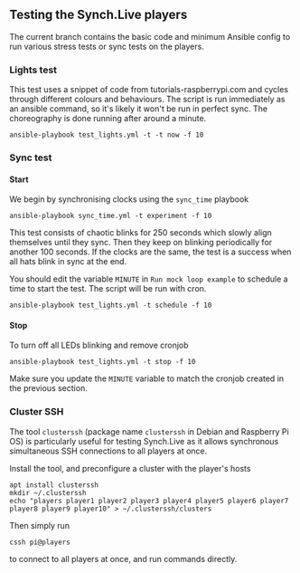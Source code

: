 ## Testing the Synch.Live players

The current branch contains the basic code and minimum Ansible config to
run various stress tests or sync tests on the players.

### Lights test

This test uses a snippet of code from tutorials-raspberrypi.com and
cycles through different colours and behaviours. The script is run
immediately as an ansible command, so it's likely it won't be run in
perfect sync. The choreography is done running after around a minute.

    ansible-playbook test_lights.yml -t -t now -f 10

### Sync test
#### Start

We begin by synchronising clocks using the `sync_time` playbook

    ansible-playbook sync_time.yml -t experiment -f 10

This test consists of chaotic blinks for 250 seconds which slowly align
themselves until they sync. Then they keep on blinking periodically for
another 100 seconds. If the clocks are the same, the test is a success
when all hats blink in sync at the end.

You should edit the variable `MINUTE` in `Run mock loop example` to
schedule a time to start the test. The script will be run with cron.

    ansible-playbook test_lights.yml -t schedule -f 10

#### Stop

To turn off all LEDs blinking and remove cronjob

    ansible-playbook test_lights.yml -t stop -f 10

Make sure you update the `MINUTE` variable to match the cronjob created
in the previous section.


### Cluster SSH

The tool `clusterssh` (package name `clusterssh` in Debian and Raspberry Pi OS)
is particularly useful for testing Synch.Live as it allows synchronous
simultaneous SSH connections to all players at once.

Install the tool, and preconfigure a cluster with the player's hosts

    apt install clusterssh
    mkdir ~/.clusterssh
    echo "players player1 player2 player3 player4 player5 player6 player7 player8 player9 player10" > ~/.clusterssh/clusters

Then simply run

    cssh pi@players

to connect to all players at once, and run commands directly.
